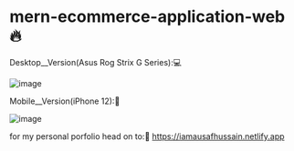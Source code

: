 # mern-ecommerce-application-web 🔥

Desktop__Version(Asus Rog Strix G Series):💻

![image](https://user-images.githubusercontent.com/68208476/171995198-fa418525-dbbe-48cb-b42c-8ed931d82509.png)


Mobile__Version(iPhone 12):📱
														
![image](https://user-images.githubusercontent.com/68208476/171995252-2ab9761a-9c4b-4131-b9cb-cd128b305ac1.png)


for my personal porfolio head on to:🚀
https://iamausafhussain.netlify.app
